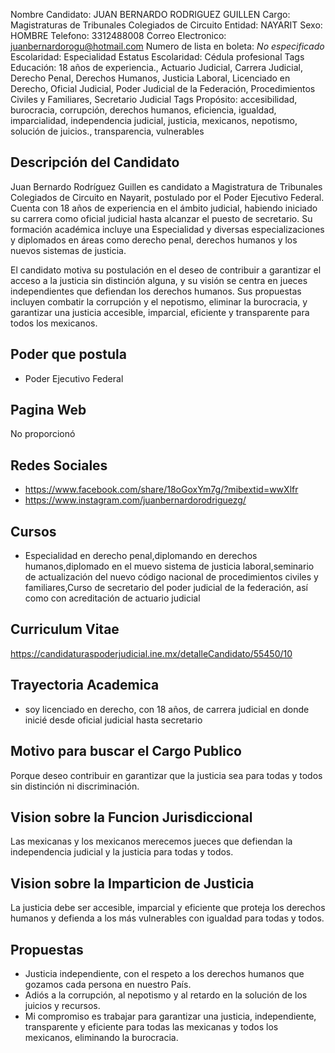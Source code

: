 Nombre Candidato: JUAN BERNARDO RODRIGUEZ GUILLEN
Cargo: Magistraturas de Tribunales Colegiados de Circuito
Entidad: NAYARIT
Sexo: HOMBRE
Telefono: 3312488008
Correo Electronico: juanbernardorogu@hotmail.com
Numero de lista en boleta: *No especificado*
Escolaridad: Especialidad
Estatus Escolaridad: Cédula profesional
Tags Educación: 18 años de experiencia., Actuario Judicial, Carrera Judicial, Derecho Penal, Derechos Humanos, Justicia Laboral, Licenciado en Derecho, Oficial Judicial, Poder Judicial de la Federación, Procedimientos Civiles y Familiares, Secretario Judicial
Tags Propósito: accesibilidad, burocracia, corrupción, derechos humanos, eficiencia, igualdad, imparcialidad, independencia judicial, justicia, mexicanos, nepotismo, solución de juicios., transparencia, vulnerables


## Descripción del Candidato 

Juan Bernardo Rodríguez Guillen es candidato a Magistratura de Tribunales Colegiados de Circuito en Nayarit, postulado por el Poder Ejecutivo Federal. Cuenta con 18 años de experiencia en el ámbito judicial, habiendo iniciado su carrera como oficial judicial hasta alcanzar el puesto de secretario. Su formación académica incluye una Especialidad y diversas especializaciones y diplomados en áreas como derecho penal, derechos humanos y los nuevos sistemas de justicia.

El candidato motiva su postulación en el deseo de contribuir a garantizar el acceso a la justicia sin distinción alguna, y su visión se centra en jueces independientes que defiendan los derechos humanos. Sus propuestas incluyen combatir la corrupción y el nepotismo, eliminar la burocracia, y garantizar una justicia accesible, imparcial, eficiente y transparente para todos los mexicanos.


## Poder que postula

- Poder Ejecutivo Federal


## Pagina Web

No proporcionó


## Redes Sociales

- https://www.facebook.com/share/18oGoxYm7g/?mibextid=wwXlfr
- https://www.instagram.com/juanbernardorodriguezg/


## Cursos

- Especialidad en derecho penal,diplomando en derechos humanos,diplomado en el muevo sistema de justicia laboral,seminario de actualización del nuevo código nacional de procedimientos civiles y familiares,Curso de secretario del poder judicial de la federación, así como con acreditación de actuario judicial


## Curriculum Vitae

https://candidaturaspoderjudicial.ine.mx/detalleCandidato/55450/10


## Trayectoria Academica

- soy licenciado en derecho, con 18 años, de carrera judicial en donde inicié desde oficial judicial hasta secretario


## Motivo para buscar el Cargo Publico

Porque deseo contribuir en garantizar que la justicia sea para todas y todos sin distinción ni discriminación.


## Vision sobre la Funcion Jurisdiccional

Las mexicanas y los mexicanos merecemos jueces que defiendan la independencia judicial y la justicia para todas y todos.


## Vision sobre la Imparticion de Justicia

La justicia debe ser accesible, imparcial y eficiente que proteja los derechos humanos y defienda a los más vulnerables con igualdad para todas y todos.


## Propuestas

- Justicia independiente, con el respeto a los derechos humanos que gozamos cada persona en nuestro País.
- Adiós a la corrupción, al nepotismo y al retardo en la solución de los juicios y recursos.
- Mi compromiso es trabajar para garantizar una justicia, independiente, transparente y eficiente para todas las mexicanas y todos los mexicanos, eliminando la burocracia.

